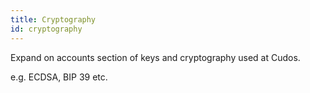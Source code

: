 ```yaml
---
title: Cryptography
id: cryptography
---
```


Expand on accounts section of keys and cryptography used at Cudos.

e.g. ECDSA, BIP 39 etc.